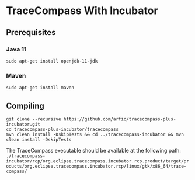 # TraceCompass With Incubator

## Prerequisites

### Java 11
`sudo apt-get install openjdk-11-jdk`

### Maven
`sudo apt-get install maven`

## Compiling

```
git clone --recursive https://github.com/arfio/tracecompass-plus-incubator.git
cd tracecompass-plus-incubator/tracecompass
mvn clean install -DskipTests && cd ../tracecompass-incubator && mvn clean install -DskipTests
```
The TraceCompass executable should be available at the following path:
`./tracecompass-incubator/rcp/org.eclipse.tracecompass.incubator.rcp.product/target/products/org.eclipse.tracecompass.incubator.rcp/linux/gtk/x86_64/trace-compass/`

